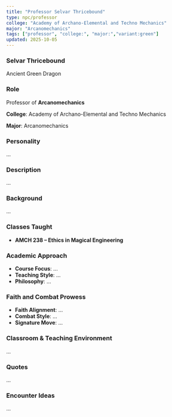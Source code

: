 ```yaml
---
title: "Professor Selvar Thricebound"
type: npc/professor
college: "Academy of Archano-Elemental and Techno Mechanics"
major: "Arcanomechanics"
tags: ["professor", "college:", "major:","variant:green"]
updated: 2025-10-05
---
```

### Selvar Thricebound

Ancient Green Dragon

### Role

Professor of **Arcanomechanics**

**College**: Academy of Archano-Elemental and Techno Mechanics

**Major**: Arcanomechanics

### Personality

...

### Description

...

### Background

...

### Classes Taught

- **AMCH 238 – Ethics in Magical Engineering**

### Academic Approach

- **Course Focus**: ...
- **Teaching Style**: ...
- **Philosophy**: ...

### Faith and Combat Prowess

- **Faith Alignment**: ...
- **Combat Style**: ...
- **Signature Move**: ...

### Classroom & Teaching Environment

...

### Quotes

...

### Encounter Ideas

...

